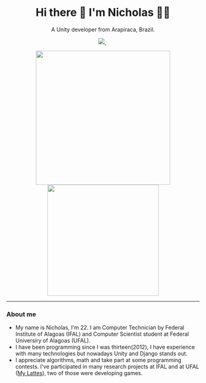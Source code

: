 <!--
**MarechalLima/MarechalLima** is a ✨ _special_ ✨ repository because its `README.md` (this file) appears on your GitHub profile.

Here are some ideas to get you started:

- 🔭 I’m currently working on ...
- 🌱 I’m currently learning ...
- 👯 I’m looking to collaborate on ...
- 🤔 I’m looking for help with ...
- 💬 Ask me about ...
- 📫 How to reach me: ...
- 😄 Pronouns: ...
- ⚡ Fun fact: ...
-->
<h1 align='center'>
  Hi there 👋 I'm Nicholas 👨‍💻
</h1>

<p align='center'>
  A Unity developer from Arapiraca, Brazil.
</p>

<p align='center'>
  <a href="https://www.linkedin.com/in/nicholas-lima-de-souza-silva-707958137/">
    <img src="https://img.shields.io/badge/linkedin-%230077B5.svg?&style=for-the-badge&logo=linkedin&logoColor=white" />
  </a>&nbsp;
</p>

<p align='center'>
  <a href="#"><img src="https://github-readme-stats.vercel.app/api?username=rwnicholas&show_icons=true&count_private=true&theme=dracula" width="350"></a>
  <img src="https://github-readme-stats.vercel.app/api/top-langs/?username=rwnicholas&layout=compact&theme=dracula" width="290">
</p>

---
### About me

- My name is Nicholas, I'm 22. I am Computer Technician by Federal Institute of Alagoas (IFAL) and Computer Scientist student at Federal Universiry of Alagoas (UFAL).
- I have been programming since I was thirteen(2012), I have experience with many technologies but nowadays Unity and Django stands out.
- I appreciate algorithms, math and take part at some programming contests. I've participated in many research projects at IFAL and at UFAL (<a href="http://lattes.cnpq.br/1623506691242184">My Lattes</a>), two of those were developing games.
